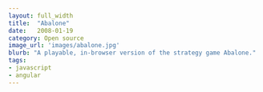 ```yaml
---
layout: full_width
title:  "Abalone"
date:   2008-01-19
category: Open source
image_url: 'images/abalone.jpg'
blurb: "A playable, in-browser version of the strategy game Abalone."
tags:
- javascript
- angular
---
```



